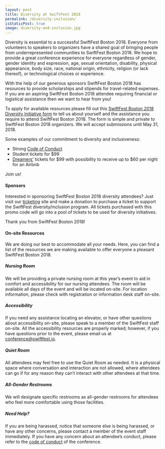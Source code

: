```yaml
---
layout: post
title: Diversity at SwiftFest 2018
permalink: /diversity-inclusion/
isStaticPost: true
image: diversity-and-inclusion.jpg
---
```


Diversity is essential to a successful SwiftFest Boston 2018. Everyone from volunteers to speakers to organizers have a shared goal of bringing people from underrepresented communities to SwiftFest Boston 2018. We hope to provide a great conference experience for everyone regardless of gender, gender identity and expression, age, sexual orientation, disability, physical appearance, body size, race, national origin, ethnicity, religion (or lack thereof), or technological choices or experience.

With the help of our generous sponsors SwiftFest Boston 2018 has resources to provide scholarships and stipends for travel-related expenses. If you are an aspiring SwiftFest Boston 2018 attendee requiring financial or logistical assistance then we want to hear from you! 

To apply for available resources please fill out this [SwiftFest Boston 2018 Diversity Initiative form](https://docs.google.com/forms/d/e/1FAIpQLSeIHfPeimU-vA9G-2uPw_ZvEraxVwPiozhrDU6bS2HHEME6oQ/viewform) to tell us about yourself and the assistance you require to attend SwiftFest Boston 2018. The form is simple and private to SwiftFest Boston 2018 organizers. We will accept submissions until May 31, 2018.

Some examples of our commitment to diversity and inclusiveness:

- Strong [Code of Conduct](http://swiftfest.io/code-of-conduct/)
- Student tickets for $99
- [Dreamers’](https://en.wikipedia.org/wiki/DREAM_Act) tickets for $99 with possibility to receive up to $60 per night for an Airbnb

Join us!

#### Sponsors

Interested in sponsoring SwiftFest Boston 2018 diversity attendees? Just visit our [ticketing](https://www.eventbrite.com/e/swiftfest-2018-tickets-37370599469#tickets) site and make a donation to purchase a ticket to support the SwiftFest diversity/inclusion program. All tickets purchased with this promo code will go into a pool of tickets to be used for diversity initiatives.

Thank you from SwiftFest Boston 2018!

#### On-site Resources
We are doing our best to accommodate all your needs. Here, you can find a list of the resources we are making available to offer everyone a pleasant SwiftFest Boston 2018.

##### Nursing Room
We will be providing a private nursing room at this year’s event to aid in comfort and accessibility for our nursing attendees. The room will be available all days of the event and will be located on-site. For location information, please check with registration or information desk staff on-site.

##### Accessibility
If you need any assistance locating an elevator, or have other questions about accessibility on-site, please speak to a member of the SwiftFest staff on-site. All the accessibility resources are properly marked; however, if you have questions prior to the event, please email us at [conference@swiftfest.io](mailto:conference@swiftfest.io).

##### Quiet Room
All attendees may feel free to use the Quiet Room as needed. It is a physical space where conversation and interaction are not allowed, where attendees can go if for any reason they can’t interact with other attendees at that time.

##### All-Gender Restrooms
We will designate specific restrooms as all-gender restrooms for attendees who feel more comfortable using those facilities.

##### Need Help?
If you are being harassed, notice that someone else is being harassed, or have any other concerns, please contact a member of the event staff immediately. If you have any concern about an attendee’s conduct, please refer to the [code of conduct](/code-of-conduct/) of the conference.
